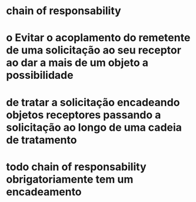 # chain of responsability
# o	Evitar o acoplamento do remetente de uma solicitação ao seu receptor ao dar a mais de um objeto a possibilidade
# de tratar a solicitação encadeando objetos receptores passando a solicitação ao longo de uma cadeia de tratamento

# todo chain of responsability obrigatoriamente tem um encadeamento
